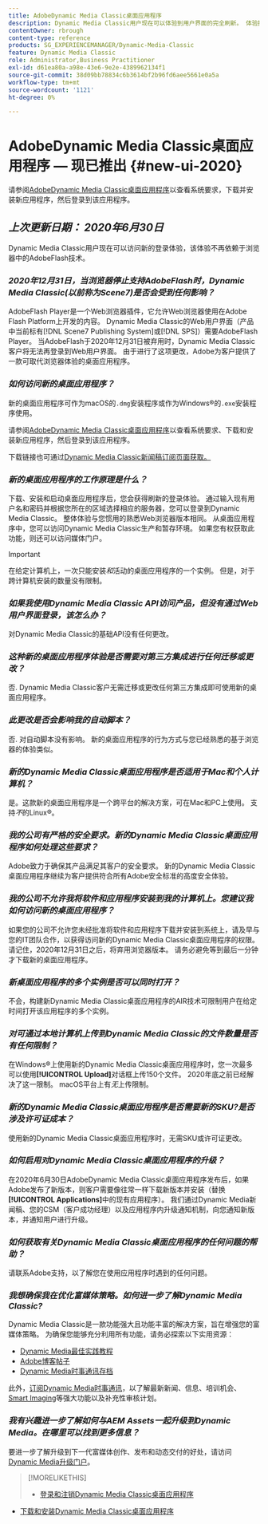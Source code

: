 ```yaml
---
title: AdobeDynamic Media Classic桌面应用程序
description: Dynamic Media Classic用户现在可以体验到用户界面的完全刷新。 体验提供了包含重要资源链接的更新登录，此更新不再依赖于浏览器中的AdobeFlash技术。
contentOwner: rbrough
content-type: reference
products: SG_EXPERIENCEMANAGER/Dynamic-Media-Classic
feature: Dynamic Media Classic
role: Administrator,Business Practitioner
exl-id: d61ea80a-a98e-43e6-9e2e-4389962134f1
source-git-commit: 38d09bb78834c6b3614bf2b96fd6aee5661e0a5a
workflow-type: tm+mt
source-wordcount: '1121'
ht-degree: 0%

---
```


# AdobeDynamic Media Classic桌面应用程序 — 现已推出 {#new-ui-2020}

请参阅[AdobeDynamic Media Classic桌面应用程序](/help/dynamic-media-classic-desktop-app.md)以查看系统要求，下载并安装新应用程序，然后登录到该应用程序。

## _上次更新日期： 2020年6月30日_

Dynamic Media Classic用户现在可以访问新的登录体验，该体验不再依赖于浏览器中的AdobeFlash技术。

### **_2020年12月31日，当浏览器停止支持AdobeFlash时，Dynamic Media Classic(以前称为Scene7)是否会受到任何影响？_**

AdobeFlash Player是一个Web浏览器插件，它允许Web浏览器使用在Adobe Flash Platform上开发的内容。 Dynamic Media Classic的Web用户界面（产品中当前标有[!DNL Scene7 Publishing System]或[!DNL SPS]）需要AdobeFlash Player。 当AdobeFlash于2020年12月31日被弃用时，Dynamic Media Classic客户将无法再登录到Web用户界面。 由于进行了这项更改，Adobe为客户提供了一款可取代浏览器体验的桌面应用程序。

### **_如何访问新的桌面应用程序？_**

新的桌面应用程序可作为macOS的`.dmg`安装程序或作为Windows®的`.exe`安装程序使用。

请参阅[AdobeDynamic Media Classic桌面应用程序](/help/dynamic-media-classic-desktop-app.md)以查看系统要求、下载和安装新应用程序，然后登录到该应用程序。

下载链接也可通过[Dynamic Media Classic新闻稿订阅页面获取。](https://www.adobe.com/subscription/dynamic-media-newsletter.html)

### **_新的桌面应用程序的工作原理是什么？_**

下载、安装和启动桌面应用程序后，您会获得刷新的登录体验。 通过输入现有用户名和密码并根据您所在的区域选择相应的服务器，您可以登录到Dynamic Media Classic。 整体体验与您惯用的熟悉Web浏览器版本相同。 从桌面应用程序中，您可以访问Dynamic Media Classic生产和暂存环境。 如果您有权获取此功能，则还可以访问媒体门户。

>[!IMPORTANT]
>
>在给定计算机上，一次只能安装&#x200B;*和*&#x200B;活动的桌面应用程序的一个实例。 但是，对于跨计算机安装的数量没有限制。

### **_如果我使用Dynamic Media Classic API访问产品，但没有通过Web用户界面登录，该怎么办？_**

对Dynamic Media Classic的基础API没有任何更改。

### **_这种新的桌面应用程序体验是否需要对第三方集成进行任何迁移或更改？_**

否. Dynamic Media Classic客户无需迁移或更改任何第三方集成即可使用新的桌面应用程序。

### **_此更改是否会影响我的自动脚本？_**

否. 对自动脚本没有影响。 新的桌面应用程序的行为方式与您已经熟悉的基于浏览器的体验类似。

### **_新的Dynamic Media Classic桌面应用程序是否适用于Mac和个人计算机？_**

是。这款新的桌面应用程序是一个跨平台的解决方案，可在Mac和PC上使用。 支持&#x200B;*不*&#x200B;的Linux®。

### **_我的公司有严格的安全要求。新的Dynamic Media Classic桌面应用程序如何处理这些要求？_**

Adobe致力于确保其产品满足其客户的安全要求。 新的Dynamic Media Classic桌面应用程序继续为客户提供符合所有Adobe安全标准的高度安全体验。

### **_我的公司不允许我将软件和应用程序安装到我的计算机上。您建议我如何访问新的桌面应用程序？_**

如果您的公司不允许您未经批准将软件和应用程序下载并安装到系统上，请及早与您的IT团队合作，以获得访问新的Dynamic Media Classic桌面应用程序的权限。 请记住，2020年12月31日之后，将弃用浏览器版本。 请务必避免等到最后一分钟才下载新的桌面应用程序。

### **_新桌面应用程序的多个实例是否可以同时打开？_**

不会，构建新Dynamic Media Classic桌面应用程序的AIR技术可限制用户在给定时间打开该应用程序的多个实例。

### **_对可通过本地计算机上传到Dynamic Media Classic的文件数量是否有任何限制？_**

在Windows®上使用新的Dynamic Media Classic桌面应用程序时，您一次最多可以使用&#x200B;**[!UICONTROL Upload]**&#x200B;对话框上传150个文件。 2020年底之前已经解决了这一限制。 macOS平台上有&#x200B;*无*&#x200B;上传限制。

### **_新的Dynamic Media Classic桌面应用程序是否需要新的SKU?是否涉及许可证成本？_**

使用新的Dynamic Media Classic桌面应用程序时，无需SKU或许可证更改。

### **_如何启用对Dynamic Media Classic桌面应用程序的升级？_**

在2020年6月30日AdobeDynamic Media Classic桌面应用程序发布后，如果Adobe发布了新版本，则客户需要像往常一样下载新版本并安装（替换&#x200B;**[!UICONTROL Applications]**&#x200B;中的现有应用程序）。 我们通过Dynamic Media新闻稿、您的CSM（客户成功经理）以及应用程序内升级通知机制，向您通知新版本，并通知用户进行升级。

### **_如何获取有关Dynamic Media Classic桌面应用程序的任何问题的帮助？_**

请联系Adobe支持，以了解您在使用应用程序时遇到的任何问题。

### **_我想确保我在优化富媒体策略。如何进一步了解Dynamic Media Classic?_**

Dynamic Media Classic是一款功能强大且功能丰富的解决方案，旨在增强您的富媒体策略。 为确保您能够充分利用所有功能，请务必探索以下实用资源：

* [Dynamic Media最佳实践教程](https://experienceleague.adobe.com/docs/experience-manager-learn/dynamic-media-classic-tutorial/overview.html)
* [Adobe博客帖子](https://blog.adobe.com/)<!-- (https://blog.adobe.com/tag/dynamic-media/) -->
* [Dynamic Media时事通讯存档](https://experienceleague.adobe.com/docs/dynamic-media-classic/using/dynamic-media-newsletter.html)

此外，[订阅Dynamic Media时事通讯](https://www.adobe.com/subscription/dynamic-media-newsletter.html)，以了解最新新闻、信息、培训机会、[Smart Imaging](https://experienceleague.adobe.com/docs/experience-manager-65/assets/dynamic/imaging-faq.html#dynamic)等强大功能以及补充性审核计划。

### **_我有兴趣进一步了解如何与AEM Assets一起升级到Dynamic Media。在哪里可以找到更多信息？_**

要进一步了解升级到下一代富媒体创作、发布和动态交付的好处，请访问[Dynamic Media升级门户](http://exploreadobe.com/dynamic-media-upgrade/)。

>[!MORELIKETHIS]
>
>* [登录和注销Dynamic Media Classic桌面应用程序](/help/signing-out.md)
* [下载和安装Dynamic Media Classic桌面应用程序](/help/dynamic-media-classic-desktop-app.md)



<!-- SAVE - OLD LINK TO BEST PRACTICES GUIDE IN PDF https://www.adobe.com/content/dam/www/us/en/marketing/experience-manager-assets/dynamic-media/adobe-dynamic-media-classic-best-practices-guide.pdf -->
